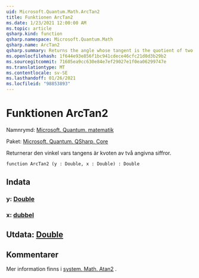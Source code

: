```yaml
---
uid: Microsoft.Quantum.Math.ArcTan2
title: Funktionen ArcTan2
ms.date: 1/23/2021 12:00:00 AM
ms.topic: article
qsharp.kind: function
qsharp.namespace: Microsoft.Quantum.Math
qsharp.name: ArcTan2
qsharp.summary: Returns the angle whose tangent is the quotient of two specified numbers.
ms.openlocfilehash: 1f644e93e856f1bc941cdece46cfc21d0d3b29b2
ms.sourcegitcommit: 71605ea9cc630e84e7ef29027e1f0ea06299747e
ms.translationtype: MT
ms.contentlocale: sv-SE
ms.lasthandoff: 01/26/2021
ms.locfileid: "98853893"
---
```

# <a name="arctan2-function"></a>Funktionen ArcTan2

Namnrymd: [Microsoft. Quantum. matematik](xref:Microsoft.Quantum.Math)

Paket: [Microsoft. Quantum. QSharp. Core](https://nuget.org/packages/Microsoft.Quantum.QSharp.Core)


Returnerar den vinkel vars tangens är kvoten av två angivna siffror.

```qsharp
function ArcTan2 (y : Double, x : Double) : Double
```


## <a name="input"></a>Indata

### <a name="y--double"></a>y: [Double](xref:microsoft.quantum.lang-ref.double)




### <a name="x--double"></a>x: [dubbel](xref:microsoft.quantum.lang-ref.double)





## <a name="output--double"></a>Utdata: [Double](xref:microsoft.quantum.lang-ref.double)



## <a name="remarks"></a>Kommentarer

Mer information finns i [system. Math. Atan2](https://docs.microsoft.com/dotnet/api/system.math.atan2) .